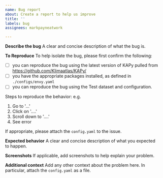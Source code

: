 ```yaml
---
name: Bug report
about: Create a report to help us improve
title: ''
labels: bug
assignees: markpayneatwork

---
```


**Describe the bug**
A clear and concise description of what the bug is.

**To Reproduce**
To help isolate the bug, please first confirm the following:
* [ ] you can reproduce the bug using the latest version of KAPy pulled from https://github.com/Klimaatlas/KAPy/
* [ ] you have the appropriate packages installed, as defined in `./configs/envy.yaml` 
* [ ] you can reproduce the bug using the Test dataset and configuration.

Steps to reproduce the behavior: e.g.
1. Go to '...'
2. Click on '....'
3. Scroll down to '....'
4. See error

If appropriate, please attach the `config.yaml` to the issue.

**Expected behavior**
A clear and concise description of what you expected to happen.

**Screenshots**
If applicable, add screenshots to help explain your problem.

**Additional context**
Add any other context about the problem here. In particular, attach the `config.yaml` as a file.
